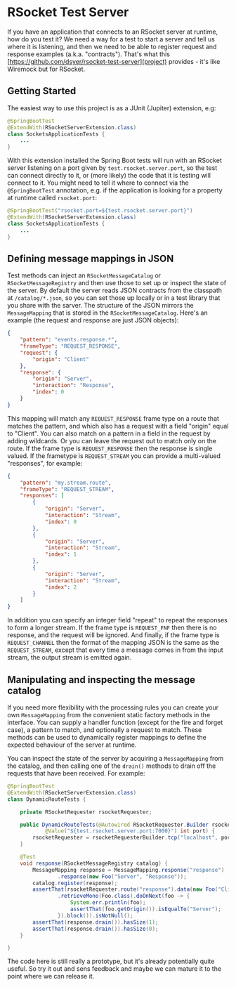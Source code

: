 # RSocket Test Server

If you have an application that connects to an RSocket server at runtime, how do you test it? We need a way for a test to start a server and tell us where it is listening, and then we need to be able to register request and response examples (a.k.a. "contracts"). That's what this [https://github.com/dsyer/rsocket-test-server](project) provides - it's like Wiremock but for RSocket.

## Getting Started

The easiest way to use this project is as a JUnit (Jupiter) extension, e.g:

```java
@SpringBootTest
@ExtendWith(RSocketServerExtension.class)
class SocketsApplicationTests {
	...
}
```

With this extension installed the Spring Boot tests will run with an RSocket server listening on a port given by `test.rsocket.server.port`, so the test can connect directly to it, or (more likely) the code that it is testing will connect to it. You might need to tell it where to connect via the `@SpringBootTest` annotation, e.g. if the application is looking for a property at runtime called `rsocket.port`:

```java
@SpringBootTest("rsocket.port=${test.rsocket.server.port}")
@ExtendWith(RSocketServerExtension.class)
class SocketsApplicationTests {
	...
}
```

## Defining message mappings in JSON

Test methods can inject an `RSocketMessageCatalog` or `RSocketMessageRegistry` and then use those to set up or inspect the state of the server. By default the server reads JSON contracts from the classpath at `/catalog/*.json`, so you can set those up locally or in a test library that you share with the sarver. The structure of the JSON mirrors the `MessageMapping` that is stored in the `RSocketMessageCatalog`. Here's an example (the request and response are just JSON objects):

```json
{
	"pattern": "events.response.*",
	"frameType": "REQUEST_RESPONSE",
	"request": {
		"origin": "Client"
	},
	"response": {
		"origin": "Server",
		"interaction": "Response",
		"index": 0
	}
}
```

This mapping will match any `REQUEST_RESPONSE` frame type on a route that matches the pattern, and which also has a request with a field "origin" equal to "Client". You can also match on a pattern in a field in the request by adding wildcards. Or you can leave the request out to match only on the route. If the frame type is `REQUEST_RESPONSE` then the response is single valued. If the frametype is `REQUEST_STREAM` you can provide a multi-valued "responses", for example:

```json
{
	"pattern": "my.stream.route",
	"frameType": "REQUEST_STREAM",
	"responses": [
		{
			"origin": "Server",
			"interaction": "Stream",
			"index": 0
		},
		{
			"origin": "Server",
			"interaction": "Stream",
			"index": 1
		},
		{
			"origin": "Server",
			"interaction": "Stream",
			"index": 2
		}
	]
}
```

In addition you can specify an integer field "repeat" to repeat the responses to form a longer stream. If the frame type is `REQUEST_FNF` then there is no response, and the request will be ignored. And finally, if the frame type is `REQUEST_CHANNEL` then the format of the mapping JSON is the same as the `REQUEST_STREAM`, except that every time a message comes in from the input stream, the output stream is emitted again.

## Manipulating and inspecting the message catalog

If you need more flexibility with the processing rules you can create your own `MessageMapping` from the convenient static factory methods in the interface. You can supply a handler function (except for the fire and forget case), a pattern to match, and optionally a request to match. These methods can be used to dynamically register mappings to define the expected behaviour of the server at runtime.

You can inspect the state of the server by acquiring a `MessageMapping` from the catalog, and then calling one of the `drain()` methods to drain off the requests that have been received. For example:

```java
@SpringBootTest
@ExtendWith(RSocketServerExtension.class)
class DynamicRouteTests {

	private RSocketRequester rsocketRequester;

	public DynamicRouteTests(@Autowired RSocketRequester.Builder rsocketRequesterBuilder,
			@Value("${test.rsocket.server.port:7000}") int port) {
		rsocketRequester = rsocketRequesterBuilder.tcp("localhost", port);
	}

	@Test
	void response(RSocketMessageRegistry catalog) {
		MessageMapping response = MessageMapping.response("response")
				.response(new Foo("Server", "Response"));
		catalog.register(response);
		assertThat(rsocketRequester.route("response").data(new Foo("Client", "Request"))
				.retrieveMono(Foo.class).doOnNext(foo -> {
					System.err.println(foo);
					assertThat(foo.getOrigin()).isEqualTo("Server");
				}).block()).isNotNull();
		assertThat(response.drain()).hasSize(1);
		assertThat(response.drain()).hasSize(0);
	}

}
```

The code here is still really a prototype, but it's already potentially quite useful. So try it out and sens feedback and maybe we can mature it to the point where we can release it.
